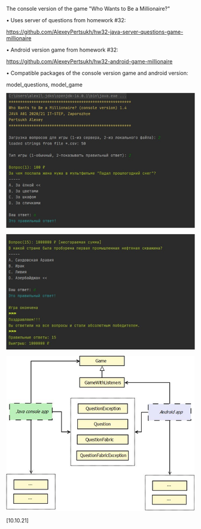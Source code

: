 The console version of the game "Who Wants to Be a Millionaire?"

• Uses server of questions from homework #32:

https://github.com/AlexeyPertsukh/hw32-java-server-questions-game-millionaire

• Android version game from homework #32:

https://github.com/AlexeyPertsukh/hw32-android-game-millionaire

• Compatible packages of the console version game and android version:

model_questions, model_game

![alt text](screenshot1_game.jpg)

![alt text](screenshot2_game.jpg)

![alt text](class_diagram.jpeg)

[10.10.21]